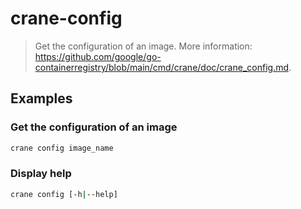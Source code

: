 # crane-config

> Get the configuration of an image. More information: <https://github.com/google/go-containerregistry/blob/main/cmd/crane/doc/crane_config.md>.

## Examples

### Get the configuration of an image

```bash
crane config image_name
```

### Display help

```bash
crane config [-h|--help]
```
